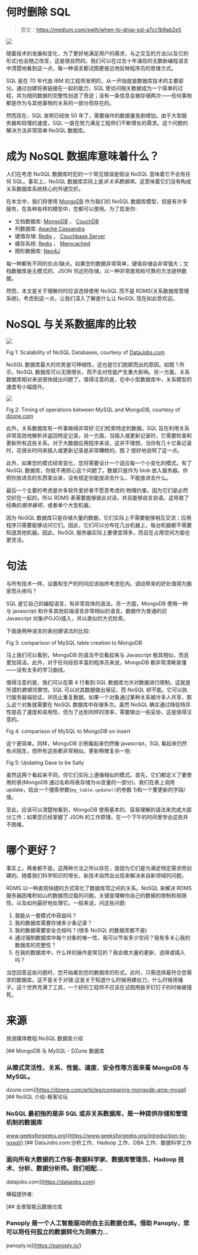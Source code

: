 # 何时删除 SQL

> 原文：<https://medium.com/swlh/when-to-drop-sql-a7cc1b9ab2e5>

![](img/b39dfe6397cd0292f7e1bf26783cf2a5.png)

随着技术的发展和变化，为了更好地满足用户的需求，与之交互的方法(以及它的形式)也会随之改变，这是很自然的。我们可以在过去十年涌现的无数新编程语言中清楚地看到这一点，每一种语言都试图更接近地反映程序员的思维方式。

SQL 是在 70 年代由 IBM 的工程师发明的，从一开始就是数据库技术的主要部分。通过创建将表链接在一起的能力，SQL 使访问相关数据成为一个简单的过程，并为相同数据的完整性创造了奇迹；没有一条信息会被存储两次——任何事物都是作为与其他事物的关系的一部分而存在的。

然而现在，SQL 发明已经快 50 年了，需要操作的数据量急剧增加。由于大型服务器和较慢的速度，SQL 一直在努力满足工程师们不断增长的需求。这个问题的解决方法非常简单:NoSQL 数据库。

# 成为 NoSQL 数据库意味着什么？

人们在考虑 NoSQL 数据库时犯的一个常见错误是假设 NoSQL 意味着它不会有任何 SQL。事实上，NoSQL 数据库实际上是*非关系数据库*。这意味着它们没有构成关系数据库系统核心的外键交织。

在本文中，我们将使用 [MongoDB](https://www.mongodb.com/) 作为我们的 NoSQL 数据库模型，但是有许多服务，在各种各样的模型中，您都可以使用。为了启发你:

*   文档数据库: [MongoDB](https://www.mongodb.com/) ， [CouchDB](http://couchdb.apache.org/)
*   列数据库: [Apache Cassandra](http://cassandra.apache.org/)
*   键值存储: [Redis](https://redis.io/) ， [Couchbase Server](https://www.couchbase.com/)
*   缓存系统: [Redis](https://redis.io/) ， [Memcached](https://memcached.org/)
*   图形数据库: [Neo4J](https://neo4j.com/)

每一种都有不同的优点/缺点。如果您的数据非常简单，键值存储会非常强大；文档数据库是无模式的、JSON 邻近的存储，以一种非常直观和可靠的方法提供数据。

然而，本文是关于理解何时应该选择使用 NoSQL 而不是 RDMS(关系数据库管理系统)。考虑到这一点，让我们深入了解是什么让 NoSQL 现在如此受欢迎。

# NoSQL 与关系数据库的比较

![](img/42eff7b1ea0f897071056e2c4d35edb7.png)

Fig 1: Scalability of NoSQL Databases, courtesy of [DataJobs.com](https://datajobs.com/)

NoSQL 数据库最大的优势是可伸缩性，这也是它们脱颖而出的原因。如图 1 所示，NoSQL 数据库可以无限增长，而不会对性能产生重大影响。另一方面，关系数据库相对来说很快就出问题了。值得注意的是，在中小型数据库中，关系模型的速度有小幅提升。

![](img/8c26d9961b9eed136ef54fdacde75a0b.png)

Fig 2: Timing of operations between MySQL and MongoDB, courtesy of [dzone.com](https://dzone.com)

此外，关系数据库有一件事做得非常好:它们检索特定的数据。SQL 旨在利用关系非常高效地解析并返回特定记录。另一方面，当插入或更新记录时，它需要检查和更新所有这些关系。对于大数据应用程序来说，这并不理想。当你有几十亿条记录时，花很长时间来插入或更新记录是非常糟糕的。图 2 很好地说明了这一点。

此外，如果您的模式经常变化，您将需要设计一个适应每一个小变化的模式。有了 NoSQL 数据库，你就不用担心这个问题了。数据只是作为 blob 放入服务器。你把你放进去的东西拿出来，没有规定你能放进去什么，不能放进去什么。

最后一个主要的考虑是许多软件爱好者不愿意考虑的:物理约束。因为它们是必然交织在一起的，所以 RDMS 表需要能够彼此对话，并且能够自言自语。这导致了经典的*服务器塔*，或者单个大型机器。

因为 NoSQL 数据库只是存储大量的数据，它们实际上不需要能够相互交流；应用程序只需要能够访问它们。因此，它们可以分布在几台机器上，每台机器都不需要知道其他机器。因此，NoSQL 服务器实际上要便宜得多，而且在占用空间方面也更灵活。

# 句法

与所有技术一样，设置和生产的时间应该始终考虑在内。调动带来的好处值得为搬家而头疼吗？

SQL 是它自己的编程语言，有非常具体的语法。另一方面，MongoDB 使用一种与 javascript 和许多其他前端语言非常相似的语言。数据作为普通的旧 Javascript 对象(POJO)插入，并以类似的方式检索。

下面是两种语言的表创建语法的比较:

Fig 3: comparison of MySQL table creation to MongoDB

马上我们可以看到，MongoDB 的语法不仅看起来与 Javascript 极其相似，而且更加简洁。此外，对于任何经验丰富的程序员来说，MongoDB 都非常清晰易懂——没有太多的学习曲线。

值得注意的是，我们可以在第 4 行看到:SQL 数据库允许对数据进行限制。这就是所谓的*数据完整性*。SQL 可以对其数据做出保证，而 NoSQL 却不能。它可以执行服务器端验证，并防止重复数据。如果一个对象通过某种关系被许多人共享，那么这个对象就需要在 NoSQL 数据库中存储多次。虽然 NoSQL 确实通过降低特异性提高了速度和易用性，但为了达到同样的效率，需要做出一些妥协，这是值得注意的。

Fig 4: comparison of MySQL to MongoDB on insert

这个更简单。同样，MongoDB 示例看起来仍然像 javascript，SQL 看起来仍然有点陌生，但所有这些都非常相似。更新稍微复杂一些:

Fig 5: Updating Dave to be Sally

虽然这两个看起来不同，但它们实际上遵循相似的模式。首先，它们都定义了要使用的表(MongoDB 通过名称将表存储为`db`变量的一部分)。我们在表上调用 update，给出一个搜索参数(`my_table.update()`的参数 1)和一个要更新的字段/值。

至此，应该可以清楚地看到，MongoDB 使用基本的、容易理解的语法来完成大部分工作；如果您已经掌握了 JSON 的工作原理，在一个下午的时间里学会这些并不困难。

# 哪个更好？

事实上，两者都不是。这两种方法之所以存在，是因为它们是为满足特定需求而创建的。随着我们科学知识的增长，新技术自然会出现来解决来自新领域的问题。

RDMS 以一种直观快捷的方式简化了数据库项之间的关系。NoSQL 来解决 RDMS 服务器因堆积如山的数据而过载的问题。关键是理解你自己的数据的限制和局限性，以及如何最好地处理它。一般来说，问这些问题:

1.  我能从一套模式中获益吗？
2.  我的数据库需要存储多少条记录？
3.  我的数据需要安全合规吗？(很多 NoSQL 的数据库都不是)
4.  通过强制数据库中每个对象的唯一性，我可以节省多少空间？我有多关心我的数据库的完整性？
5.  在我的数据库中，什么样的操作是常见的？我会做大量的更新、选择或插入吗？

当您回答这些问题时，您开始看到您的数据库的形式。此时，只需选择最符合您需求的数据库。这不是关于对错:这是关于知道什么时候用螺丝刀，什么时候用锤子。这个世界充满了工具，一个好的工程师不应该在试图用扳手钉钉子的时候被撞死。

# 来源

旅游媒体教程:NoSQL 数据库介绍

[](https://dzone.com/articles/comparing-mongodb-amp-mysql) [## MongoDB 与 MySQL - DZone 数据库

### 从模式灵活性、关系、性能、速度、安全性等方面来看 MongoDB 与 MySQL。

dzone.com](https://dzone.com/articles/comparing-mongodb-amp-mysql) [](https://www.geeksforgeeks.org/introduction-to-nosql/) [## NoSQL 介绍-极客论坛

### NoSQL 最初指的是非 SQL 或非关系数据库，是一种提供存储和管理机制的数据库

www.geeksforgeeks.org](https://www.geeksforgeeks.org/introduction-to-nosql/) [](https://datajobs.com) [## DataJobs.com:分析工作、Hadoop 工作、DBA 工作、数据科学工作

### 面向所有大数据的工作板-数据科学家、数据库管理员、Hadoop 技术、分析、数据分析师。我们相配…

datajobs.com](https://datajobs.com) 

横幅提供者:

 [## 全景智能云数据仓库

### Panoply 是一个人工智能驱动的自主云数据仓库。借助 Panoply，您可以将任何孤立的数据转化为洞察力…

panoply.io](https://panoply.io/)